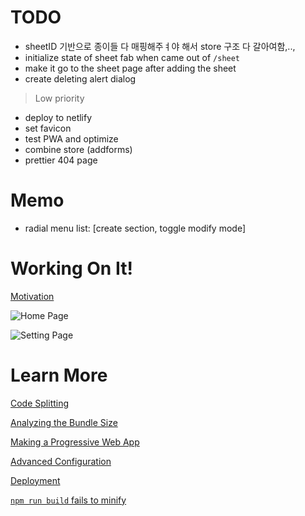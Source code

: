 # TODO

- sheetID 기반으로 종이들 다 매핑해주ㅕ야 해서 store 구조 다 갈아여함,..,
- initialize state of sheet fab when came out of `/sheet`
- make it go to the sheet page after adding the sheet
- create deleting alert dialog

> Low priority

- deploy to netlify
- set favicon
- test PWA and optimize
- combine store (addforms)
- prettier 404 page

# Memo

- radial menu list: [create section, toggle modify mode]

# Working On It!

[Motivation](https://youtu.be/PtVOesopqD4?t=1547)

![Home Page](https://user-images.githubusercontent.com/61522272/111319361-416a1b80-86a9-11eb-8873-78bb420119cf.png)

![Setting Page](https://user-images.githubusercontent.com/61522272/111319398-4af38380-86a9-11eb-8bf3-5f83882118fe.png)

# Learn More

[Code Splitting](https://facebook.github.io/create-react-app/docs/code-splitting)

[Analyzing the Bundle Size](https://facebook.github.io/create-react-app/docs/analyzing-the-bundle-size)

[Making a Progressive Web App](https://facebook.github.io/create-react-app/docs/making-a-progressive-web-app)

[Advanced Configuration](https://facebook.github.io/create-react-app/docs/advanced-configuration)

[Deployment](https://facebook.github.io/create-react-app/docs/deployment)

[`npm run build` fails to minify](https://facebook.github.io/create-react-app/docs/troubleshooting#npm-run-build-fails-to-minify)
